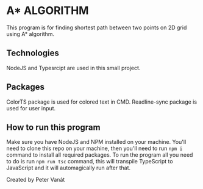 # A* ALGORITHM
This program is for finding shortest path between two points on 2D grid using A* algorithm.

## Technologies
NodeJS and Typesrcipt are used in this small project.

## Packages
ColorTS package is used for colored text in CMD.
Readline-sync package is used for user input.

## How to run this program
Make sure you have NodeJS and NPM installed on your machine.
You'll need to clone this repo on your machine, then you'll need to run ```npm i``` command to install all required packages.
To run the program all you need to do is run ```npm run tsc``` command, this will transpile TypeScript to JavaScript and it will automagically run after that.

Created by Peter Vanát